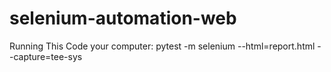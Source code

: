 # selenium-automation-web

  Running This Code your computer:
    pytest -m selenium --html=report.html --capture=tee-sys
